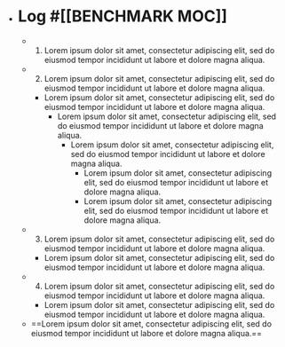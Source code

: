 - # Log #[[BENCHMARK MOC]]
	- 1. Lorem ipsum dolor sit amet, consectetur adipiscing elit, sed do eiusmod tempor incididunt ut labore et dolore magna aliqua.
	- 2. Lorem ipsum dolor sit amet, consectetur adipiscing elit, sed do eiusmod tempor incididunt ut labore et dolore magna aliqua.
		- Lorem ipsum dolor sit amet, consectetur adipiscing elit, sed do eiusmod tempor incididunt ut labore et dolore magna aliqua.
			- Lorem ipsum dolor sit amet, consectetur adipiscing elit, sed do eiusmod tempor incididunt ut labore et dolore magna aliqua.
				- Lorem ipsum dolor sit amet, consectetur adipiscing elit, sed do eiusmod tempor incididunt ut labore et dolore magna aliqua.
					- Lorem ipsum dolor sit amet, consectetur adipiscing elit, sed do eiusmod tempor incididunt ut labore et dolore magna aliqua.
					- Lorem ipsum dolor sit amet, consectetur adipiscing elit, sed do eiusmod tempor incididunt ut labore et dolore magna aliqua.
	- 3. Lorem ipsum dolor sit amet, consectetur adipiscing elit, sed do eiusmod tempor incididunt ut labore et dolore magna aliqua.
		- Lorem ipsum dolor sit amet, consectetur adipiscing elit, sed do eiusmod tempor incididunt ut labore et dolore magna aliqua.
	- 4. Lorem ipsum dolor sit amet, consectetur adipiscing elit, sed do eiusmod tempor incididunt ut labore et dolore magna aliqua.
		- Lorem ipsum dolor sit amet, consectetur adipiscing elit, sed do eiusmod tempor incididunt ut labore et dolore magna aliqua.
	- ==Lorem ipsum dolor sit amet, consectetur adipiscing elit, sed do eiusmod tempor incididunt ut labore et dolore magna aliqua.==